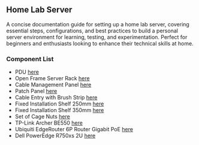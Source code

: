 ## Home Lab Server

A concise documentation guide for setting up a home lab server, covering essential steps, configurations, and best practices to build a personal server environment for learning, testing, and experimentation. Perfect for beginners and enthusiasts looking to enhance their technical skills at home.

### Component List
- PDU [here](https://www.amazon.es/Perel-37331-Bloque-sockets-montaje/dp/B00GMPRIAW/ref=sr_1_2?__mk_es_ES=%C3%85M%C3%85%C5%BD%C3%95%C3%91&s=electronics&sr=1-2)
- Open Frame Server Rack [here](https://www.amazon.es/VEVOR-servidor-profundidad-ajustable-pulgadas/dp/B0C64X8J8R/ref=sxin_15_pa_sp_search_thematic_sspa?cv_ct_cx=server%2Brack&sbo=RZvfv%2F%2FHxDF%2BO5021pAnSA%3D%3D&sr=1-98-04e02540-55ef-41fd-ad1c-cc5a6445108d-spons&sp_csd=d2lkZ2V0TmFtZT1zcF9zZWFyY2hfdGhlbWF0aWM)
- Cable Management Panel [here](https://www.amazon.es/dp/B002IRF9N6)
- Patch Panel [here](https://www.amazon.es/Overpassing-Conexi%C3%B3N-Mountable-Instalar-Distinci%C3%B3N/dp/B07R7N87XR/ref=pd_rhf_se_s_pd_crcd_d_sccl_1_6/260-2531653-2932160?psc=1)
- Cable Entry with Brush Strip [here](https://www.amazon.es/Prensaestopas-DIGITUS-regleta-cepillos-pulgadas/dp/B075RQMZFC/ref=pd_rhf_se_s_pd_sbs_rvi_d_sccl_1_5/260-2531653-2932160?psc=1)
- Fixed Installation Shelf 250mm [here](https://www.amazon.es/DIGITUS-Professional-Estanter%C3%ADa-TRAY-2-55-SW-profundidad/dp/B002KTE870/ref=pd_bxgy_thbs_d_sccl_1/260-2531653-2932160)
- Fixed Installation Shelf 350mm [here](https://www.amazon.es/DIGITUS-Professional-Estanter%C3%ADa-TRAY-2-55-SW-profundidad/dp/B002RIHZZQ/ref=pd_bxgy_thbs_d_sccl_1/260-2531653-2932160)
- Set of Cage Nuts [here](https://www.amazon.es/deleyCON-Enjauladas-Tornillos-Servidor-Pulgadas/dp/B07Q8TGT9C/ref=pd_sim_d_sccl_4_2/260-2531653-2932160)
- TP-Link Archer BE550 [here](https://www.amazon.es/TP-Link-Archer-C88-inal%C3%A1mbrico-Beamforming/dp/B0CKPVMVMT/ref=pd_ci_mcx_pspc_dp_d_2_i_2?pd_rd_w=LLhj5&content-id=amzn1.sym.4319a676-9ce8-4584-9618-b010a8773852&pf_rd_p=4319a676-9ce8-4584-9618-b010a8773852&pf_rd_r=YN6E5E2HVQY679JA26P6&pd_rd_wg=Ox2Oe&pd_rd_r=b1dda6c1-c3b3-40a0-81f8-3307be07408e&pd_rd_i=B0CJYGKM1J&th=1)
- Ubiquiti EdgeRouter 6P Router Gigabit PoE [here](https://www.pccomponentes.com/ubiquiti-edgerouter-6p-router-gigabit-poe)
- Dell PowerEdge R750xs 2U [here](https://www.pccomponentes.com/dell-poweredge-r750xs-2u-intel-xeon-silver-4314-32gb-480gb-ssd)
